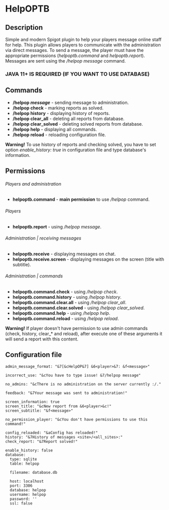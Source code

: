 # HelpOPTB


## Description
Simple and modern Spigot plugin to help your players message online staff for help.
This plugin allows players to communicate with the administration via direct messages.
To send a message, the player must have the appropriate permissions (*helpoptb.command* and *helpoptb.report*).
Messages are sent using the */helpop message* command.

### JAVA 11+ IS REQUIRED (IF YOU WANT TO USE DATABASE)

## Commands
- **/helpop *message*** - sending message to administration.
- **/helpop check** - marking reports as solved.
- **/helpop history** - displaying history of reports.
- **/helpop clear_all** - deleting all reports from database.
- **/helpop clear_solved** - deleting solved reports from database.
- **/helpop help** - displaying all commands.
- **/helpop reload** - reloading configuration file.

**Warning!** To use history of reports and checking solved, you have to set option *enable_history: true* in configuration file and type database's information.

## Permissions
###### Players and administration
- **helpoptb.command** - **main permission** to use */helpop* command.
###### Players
- **helpoptb.report** - using */helpop message*.
###### Administration | receiving messages
- **helpoptb.receive** - displaying messages on chat.
- **helpoptb.receive.screen** - displaying messages on the screen (title with subtitle).
###### Administration | commands
- **helpoptb.command.check** - using */helpop check*.
- **helpoptb.command.history** - using */helpop history*.
- **helpoptb.command.clear.all** - using */helpop clear_all*.
- **helpoptb.command.clear.solved** - using */helpop clear_solved*.
- **helpoptb.command.help** - using */helpop help*.
- **helpoptb.command.reload** - using */helpop reload*.

**Warning!** If player doesn't have permission to use admin commands (check, history, clear_* and reload), after execute one of these arguments it will send a report with this content.

## Configuration file
````
admin_message_format: "&7[&cHelpOP&7] &6<player>&7: &f<message>"

incorrect_use: "&cYou have to type issue! &7/helpop message"

no_admins: "&cThere is no administration on the server currently :/."

feedback: "&7Your message was sent to administration!"

screen_information: true
screen_title: "&cNew report from &6<player>&c!"
screen_subtitle: "&f<message>"

no_permission_player: "&cYou don't have permissions to use this command!"

config_reloaded: "&aConfig has reloaded!"
history: "&7History of messages <site>/<all_sites>:"
check_report: "&7Report solved!"

enable_history: false
database:
  type: sqlite
  table: helpop

  filename: database.db

  host: localhost
  port: 3306
  database: helpop
  username: helpop
  password: ''
  ssl: false
````